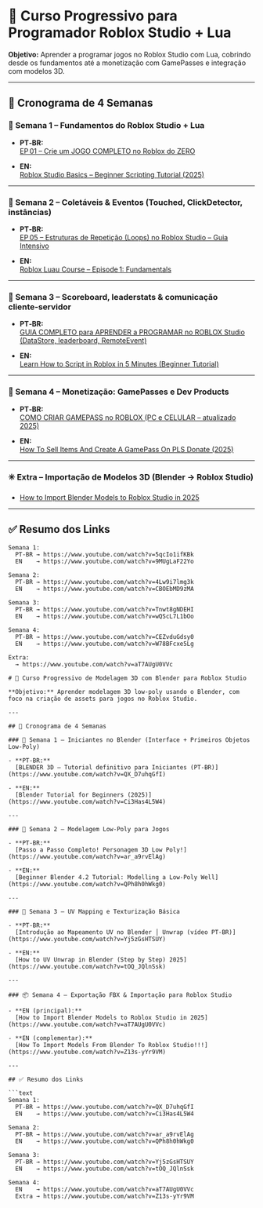 # 🚀 Curso Progressivo para Programador Roblox Studio + Lua

**Objetivo:** Aprender a programar jogos no Roblox Studio com Lua, cobrindo desde os fundamentos até a monetização com GamePasses e integração com modelos 3D.

---

## 📅 Cronograma de 4 Semanas

### 📌 Semana 1 – Fundamentos do Roblox Studio + Lua

- **PT‑BR:**  
  [EP 01 – Crie um JOGO COMPLETO no Roblox do ZERO](https://www.youtube.com/watch?v=5qcIo1ifKBk)

- **EN:**  
  [Roblox Studio Basics – Beginner Scripting Tutorial (2025)](https://www.youtube.com/watch?v=9MUgLaF22Yo)

---

### 📌 Semana 2 – Coletáveis & Eventos (Touched, ClickDetector, instâncias)

- **PT‑BR:**  
  [EP 05 – Estruturas de Repetição (Loops) no Roblox Studio – Guia Intensivo](https://www.youtube.com/watch?v=4Lw9i7lmg3k)

- **EN:**  
  [Roblox Luau Course – Episode 1: Fundamentals](https://www.youtube.com/watch?v=CBOEbMD9zMA)

---

### 📌 Semana 3 – Scoreboard, leaderstats & comunicação cliente‑servidor

- **PT‑BR:**  
  [GUIA COMPLETO para APRENDER a PROGRAMAR no ROBLOX Studio (DataStore, leaderboard, RemoteEvent)](https://www.youtube.com/watch?v=Tnwt8gNDEHI)

- **EN:**  
  [Learn How to Script in Roblox in 5 Minutes (Beginner Tutorial)](https://www.youtube.com/watch?v=wQScL7L1bOo)

---

### 📌 Semana 4 – Monetização: GamePasses e Dev Products

- **PT‑BR:**  
  [COMO CRIAR GAMEPASS no ROBLOX (PC e CELULAR – atualizado 2025)](https://www.youtube.com/watch?v=CEZvduGdsy0)

- **EN:**  
  [How To Sell Items And Create A GamePass On PLS Donate (2025)](https://www.youtube.com/watch?v=W78BFcxe5Lg)

---

### ✳️ Extra – Importação de Modelos 3D (Blender → Roblox Studio)

- [How to Import Blender Models to Roblox Studio in 2025](https://www.youtube.com/watch?v=aT7AUgU0VVc)

---

## ✅ Resumo dos Links

```text
Semana 1:
  PT‑BR → https://www.youtube.com/watch?v=5qcIo1ifKBk
  EN    → https://www.youtube.com/watch?v=9MUgLaF22Yo

Semana 2:
  PT‑BR → https://www.youtube.com/watch?v=4Lw9i7lmg3k
  EN    → https://www.youtube.com/watch?v=CBOEbMD9zMA

Semana 3:
  PT‑BR → https://www.youtube.com/watch?v=Tnwt8gNDEHI
  EN    → https://www.youtube.com/watch?v=wQScL7L1bOo

Semana 4:
  PT‑BR → https://www.youtube.com/watch?v=CEZvduGdsy0
  EN    → https://www.youtube.com/watch?v=W78BFcxe5Lg

Extra:
  → https://www.youtube.com/watch?v=aT7AUgU0VVc

# 🎨 Curso Progressivo de Modelagem 3D com Blender para Roblox Studio

**Objetivo:** Aprender modelagem 3D low-poly usando o Blender, com foco na criação de assets para jogos no Roblox Studio.

---

## 📅 Cronograma de 4 Semanas

### 🧱 Semana 1 – Iniciantes no Blender (Interface + Primeiros Objetos Low‑Poly)

- **PT‑BR:**  
  [BLENDER 3D – Tutorial definitivo para Iniciantes (PT‑BR)](https://www.youtube.com/watch?v=QX_D7uhqGfI)

- **EN:**  
  [Blender Tutorial for Beginners (2025)](https://www.youtube.com/watch?v=Ci3Has4L5W4)

---

### 🧱 Semana 2 – Modelagem Low‑Poly para Jogos

- **PT‑BR:**  
  [Passo a Passo Completo! Personagem 3D Low Poly!](https://www.youtube.com/watch?v=ar_a9rvElAg)

- **EN:**  
  [Beginner Blender 4.2 Tutorial: Modelling a Low‑Poly Well](https://www.youtube.com/watch?v=QPh8h0hWkg0)

---

### 🧵 Semana 3 – UV Mapping e Texturização Básica

- **PT‑BR:**  
  [Introdução ao Mapeamento UV no Blender │ Unwrap (vídeo PT‑BR)](https://www.youtube.com/watch?v=Yj5zGsHTSUY)

- **EN:**  
  [How to UV Unwrap in Blender (Step by Step) 2025](https://www.youtube.com/watch?v=tOQ_JQlnSsk)

---

### 📦 Semana 4 – Exportação FBX & Importação para Roblox Studio

- **EN (principal):**  
  [How to Import Blender Models to Roblox Studio in 2025](https://www.youtube.com/watch?v=aT7AUgU0VVc)

- **EN (complementar):**  
  [How To Import Models From Blender To Roblox Studio!!!](https://www.youtube.com/watch?v=Z13s-yYr9VM)

---

## ✅ Resumo dos Links

```text
Semana 1:
  PT‑BR → https://www.youtube.com/watch?v=QX_D7uhqGfI
  EN    → https://www.youtube.com/watch?v=Ci3Has4L5W4

Semana 2:
  PT‑BR → https://www.youtube.com/watch?v=ar_a9rvElAg
  EN    → https://www.youtube.com/watch?v=QPh8h0hWkg0

Semana 3:
  PT‑BR → https://www.youtube.com/watch?v=Yj5zGsHTSUY
  EN    → https://www.youtube.com/watch?v=tOQ_JQlnSsk

Semana 4:
  EN    → https://www.youtube.com/watch?v=aT7AUgU0VVc
  Extra → https://www.youtube.com/watch?v=Z13s-yYr9VM


